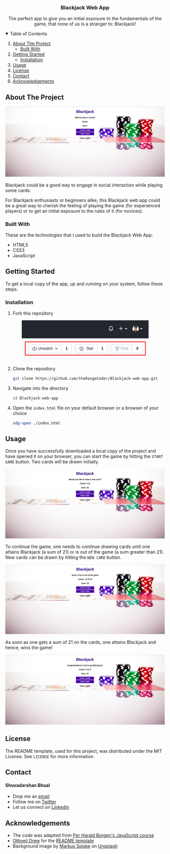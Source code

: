   <h3 align="center">Blackjack Web App</h3>

  <p align="center">
    The perfect app to give you an initial exposure to the fundamentals of the game, that none of us is a stranger to: Blackjack!
    <br />
  </p>
</p>



<!-- TABLE OF CONTENTS -->
<details open="open">
  <summary>Table of Contents</summary>
  <ol>
    <li>
      <a href="#about-the-project">About The Project</a>
      <ul>
        <li><a href="#built-with">Built With</a></li>
      </ul>
    </li>
    <li>
      <a href="#getting-started">Getting Started</a>
      <ul>
        <li><a href="#installation">Installation</a></li>
      </ul>
    </li>
    <li><a href="#usage">Usage</a></li>
    <li><a href="#license">License</a></li>
    <li><a href="#contact">Contact</a></li>
    <li><a href="#acknowledgements">Acknowledgements</a></li>
  </ol>
</details>



<!-- ABOUT THE PROJECT -->
## About The Project

<div style="text-align:center"><img src="./img/blackjack_initial.png" /></div>

Blackjack could be a good way to engage in social interaction while playing some cards.<br/>

For Blackjack enthusiasts or beginners alike, this Blackjack web app could be a great way to cherish the feeling of playing the game (for experienced players) or to get an initial exposure to the rules of it (for novices).

### Built With

These are the technologies that I used to build the Blackjack Web App:
* HTML5
* CSS3
* JavaScript



<!-- GETTING STARTED -->
## Getting Started

To get a local copy of the app, up and running on your system, follow these steps.


### Installation

1. Fork this repository
<div style="text-align:center"><img src="./img/fork.png" /></div>

2. Clone the repository
   ```sh
   git clone https://github.com/theRangeCoder/Blackjack-web-app.git
   ```
3. Navigate into the directory
   ```sh
   cd Blackjack-web-app
   ```
4. Open the `index.html` file on your default browser or a browser of your choice
   ```sh
   xdg-open ./index.html
   ``` 



<!-- USAGE EXAMPLES -->
## Usage

Once you have successfully downloaded a local copy of the project and have opened it on your browser, you can start the game by hitting the `START GAME` button. Two cards will be drawn initially.<br/>

<div style="text-align:center"><img src="./img/start_game.png" /></div>

To continue the game, one needs to continue drawing cards until one attains Blackjack (a sum of 21) or is out of the game (a sum greater than 21). New cards can be drawn by hitting the `NEW CARD` button.<br/>
<div style="text-align:center"><img src="./img/result_1.png" /></div>

As soon as one gets a sum of 21 on the cards, one attains Blackjack and hence, wins the game!
<div style="text-align:center"><img src="./img/result_2.png" /></div>


<!-- LICENSE -->
## License

The README template, used for this project, was distributed under the MIT License. See `LICENSE` for more information.



<!-- CONTACT -->
## Contact

#### Shuvadarshan Bhual
* Drop me an [email](mailto:sbhual1998@gmail.com) 
* Follow me on [Twitter](https://twitter.com/theRangeCoder)
* Let us connect on [LinkedIn](https://www.linkedin.com/in/shuvadarshan-bhual)



<!-- ACKNOWLEDGEMENTS -->
## Acknowledgements
* The code was adapted from [Per Harald Borgen's JavaScript course](https://scrimba.com/learn/learnjavascript)
* [Othneil Drew](https://www.othneildrew.com) for the [README template](https://github.com/othneildrew/Best-README-Template)
* Background image by <a href="https://unsplash.com/@markusspiske?utm_source=unsplash&utm_medium=referral&utm_content=creditCopyText">Markus Spiske</a> on <a href="https://unsplash.com/s/photos/blackjack?utm_source=unsplash&utm_medium=referral&utm_content=creditCopyText">Unsplash</a>

